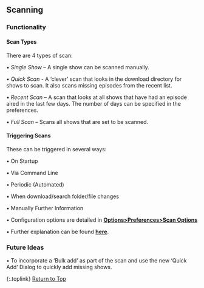 <!-- START 1 SCANNING ------------------------ -->
## Scanning

### Functionality

#### Scan Types
There are 4 types of scan:

• _Single Show_ – A single show can be scanned manually.

• _Quick Scan_ - A ‘clever’ scan that looks in the download directory for shows to scan. It also scans missing episodes from the recent list. <Recommended>

• _Recent Scan_ – A scan that looks at all shows that have had an episode aired in the last few days. The number of days can be specified in the preferences.

• _Full Scan_ – Scans all shows that are set to be scanned.

#### Triggering Scans

These can be triggered in several ways:

• On Startup

• Via Command Line

• Periodic (Automated)

• When download/search folder/file changes

• Manually Further Information

• Configuration options are detailed in [**Options>Preferences>Scan Options**](/manual/options/#the-scan-options-tab "Read about Scan Options")

• Further explanation can be found [**here**](/manual/user/#scan "Read about Scanning").

### Future Ideas
• To incorporate a ‘Bulk add’ as part of the scan and use the new ‘Quick Add’ Dialog to quickly add missing shows.

{:.toplink}
[Return to Top]()
<!-- END 1 SCANNING -------------------------- -->